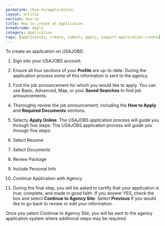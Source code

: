 ```yaml
---
permalink: /how-to/application/
layout: article
section: how-to
title: How to create an application
breadcrumb: Apply
category: Application
tags: [application, create, submit, apply, support-application-create]
---
```


To create an application on USAJOBS:

1. Sign into your USAJOBS account.
2. Ensure all four sections of your **Profile** are up-to-date. During the application process some of this information is sent to the agency. 
3. Find the job announcement for which you would like to apply. You can use Basic, Advanced, Map, or your **Saved Searches** to find job announcements.
4. Thoroughly review the job announcement, including the **How to Apply** and **Required Documents** sections. 
5. Selecty **Apply Online**. The USAJOBS application process will guide you through five steps: 
The USAJOBS application process will guide you through five steps:

  1. Select Resume 
  2. Select Documents
  3. Review Package
  4. Include Personal Info
  5. Continue Application with Agency
  
6. During the final step, you will be asked  to certify that your application is true, complete, and made in good faith. If you answer YES, check the box and select **Continue to Agency Site**. Select **Previous** if you would like to go back to review or edit your information.

Once you select Continue to Agency Site, you will be sent to the agency application system where additional steps may be required.

